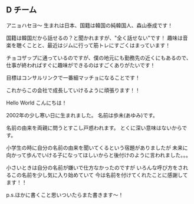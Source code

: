 
## D チーム 
アニョハセヨ～
生まれは日本、国籍は韓国の純韓国人、森山泰成です！

国籍は韓国だから話せるの？と聞かれますが、"全く話せない"です！
趣味は音楽を聴くことと、最近はジムに行って筋トレにすごくはまっています！

チョコザップに通っているのですが、僕の地元にも勤務先の近くにもあるので、
仕事が終わればすぐに趣味ができるのはすごくありがたいです！

目標はコンサルリンクで一番細マッチョになることです！

これからこの会社で成長していけるように頑張ります！！


Hello World
こんにちは！

2002年の少し寒い日に生まれました。
名前は歩未(あゆみ)です。

名前の由来を両親に問うとすこし戸惑われます。
とくに深い意味はないからです。

小学生の時に自分の名前の由来を聞いてくるという宿題がありましたが
未来に向かって歩んでいける子になってほしいからと後付けのように言われました。。。

小さいときは自分の名前が嫌いで仕方なかったのですが
いろんな呼び方をされるこの名前を少し気に入り始めていて
今は名前を付けてくれたことに感謝してます！！

p.s.ほかに書くこと思いついたらまた書きます～！



